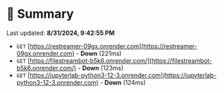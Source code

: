 # 📖 Summary
Last updated: **8/31/2024, 9:42:55 PM**

- `GET` [https://restreamer-09gx.onrender.com](https://restreamer-09gx.onrender.com) - **Down** (221ms)
- `GET` [https://filestreambot-b5k6.onrender.com/](https://filestreambot-b5k6.onrender.com/) - **Down** (123ms)
- `GET` [https://jupyterlab-python3-12-3.onrender.com](https://jupyterlab-python3-12-3.onrender.com) - **Down** (124ms)
